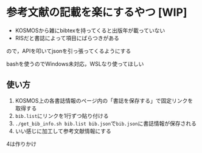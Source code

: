 # 参考文献の記載を楽にするやつ [WIP]

- KOSMOSから雑にbibtexを持ってくると出版年が載っていない
- RISだと書誌によって項目にばらつきがある

ので，APIを叩いてjsonを引っ張ってくるようにする

bashを使うのでWindows未対応，WSLなり使ってほしい


## 使い方

1. KOSMOS上の各書誌情報のページ内の「書誌を保存する」で固定リンクを取得する
2. `bib.list`にリンクを1行ずつ貼り付ける
3. `./get_bib_info.sh bib.list bib.json`で`bib.json`に書誌情報が保存される
4. いい感じに加工して参考文献情報にする

4は作りかけ